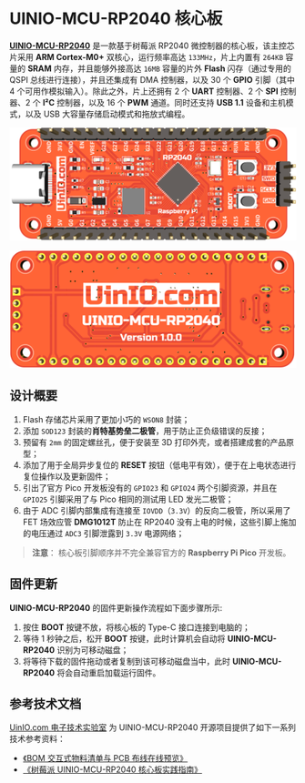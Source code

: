 # UINIO-MCU-RP2040 核心板

[**UINIO-MCU-RP2040**](https://gitee.com/uinika/UINIO-MCU-RP2040) 是一款基于树莓派 RP2040 微控制器的核心板，该主控芯片采用 **ARM Cortex-M0+** 双核心，运行频率高达 `133MHz`，片上内置有 `264KB` 容量的 **SRAM** 内存，并且能够外接高达 `16MB` 容量的片外 **Flash** 闪存（通过专用的 QSPI 总线进行连接），并且还集成有 DMA 控制器，以及 30 个 **GPIO** 引脚（其中 4 个可用作模拟输入）。除此之外，片上还拥有 2 个 **UART** 控制器、2 个 **SPI** 控制器、2 个 **I²C** 控制器，以及 16 个 **PWM** 通道。同时还支持 **USB 1.1** 设备和主机模式，以及 USB 大容量存储启动模式和拖放式编程。

![](./Images/PCB-3D-1.png)

![](./Images/PCB-3D-2.png)

## 设计概要

1. Flash 存储芯片采用了更加小巧的 `WSON8` 封装；
2. 添加 `SOD123` 封装的**肖特基势垒二极管**，用于防止正负级错误的反接；
3. 预留有 `2mm` 的固定螺丝孔，便于安装至 3D 打印外壳，或者搭建成套的产品原型；
4. 添加了用于全局异步复位的 **RESET** 按钮（低电平有效），便于在上电状态进行复位操作以及更新固件；
5. 引出了官方 Pico 开发板没有的 `GPIO23` 和 `GPIO24` 两个引脚资源，并且在 `GPIO25` 引脚采用了与 Pico 相同的测试用 LED 发光二极管；
6. 由于 ADC 引脚内部集成有连接至 `IOVDD`（`3.3V`）的反向二极管，所以采用了 FET 场效应管 **DMG1012T** 防止在 RP2040 没有上电的时候，这些引脚上施加的电压通过 `ADC3` 引脚泄露到 `3.3V` 电源网络；

> **注意**： 核心板引脚顺序并不完全兼容官方的 **Raspberry Pi Pico** 开发板。

## 固件更新

**UINIO-MCU-RP2040** 的固件更新操作流程如下面步骤所示:

1. 按住 **BOOT** 按键不放，将核心板的 Type-C 接口连接到电脑的；
2. 等待 1 秒钟之后，松开 **BOOT** 按键，此时计算机会自动将 **UINIO-MCU-RP2040** 识别为可移动磁盘；
3. 将等待下载的固件拖动或者复制到该可移动磁盘当中，此时 **UINIO-MCU-RP2040** 将会自动重启加载运行固件。

## 参考技术文档

[UinIO.com 电子技术实验室](http://uinio.com/) 为 UINIO-MCU-RP2040 开源项目提供了如下一系列技术参考资料：

- [《BOM 交互式物料清单与 PCB 布线在线预览》](http://uinio.com/archives/BOM/UINIO-MCU-RP2040.html)
- [《树莓派 UINIO-MCU-RP2040 核心板实践指南》](http://uinio.com/Project/UINIO-MCU-RP2040/)
